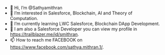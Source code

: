 - 👋 Hi, I’m @Sathyamithran
- 👀 I’m interested in Salesforce, Blockchain, AI and Theory of Computation.
- 🌱 I’m currently learning LWC Salesforce, Blockchain DApp Development.
- 🧐 I am also a Salesforce Developer you can view my profile in https://trailblazer.me/id/smithran.
- 📫 How to reach me FACEBOOK on https://www.facebook.com/sathya.mithran.1/.

